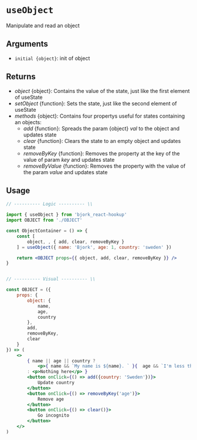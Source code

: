 # `useObject`
Manipulate and read an object

## Arguments
- `initial {object}`: init of object

## Returns
* _object_ {object}: Contains the value of the state, just like the first element of useState
* _setObject_ {function}: Sets the state, just like the second element of useState
* _methods_ {object}: Contains four propertys useful for states containing an objects:
	* _add_ {function}: Spreads the param {object} _val_ to the object and updates state
	* _clear_ {function}: Clears the state to an empty object and updates state
	* _removeByKey_ {function}: Removes the property at the key of the value of param _key_ and updates state
	* _removeByValue_ {function}: Removes the property with the value of the param _value_ and updates state

## Usage
```jsx
// ---------- Logic ---------- \\

import { useObject } from 'bjork_react-hookup'
import OBJECT from './OBJECT'

const ObjectContainer = () => {
	const [ 
		object, , { add, clear, removeByKey }
	] = useObject({ name: 'Bjork', age: 1, country: 'sweden' })

	return <OBJECT props={{ object, add, clear, removeByKey }} />
}


// ---------- Visual ---------- \\

const OBJECT = ({ 
	props: { 
		object: { 
			name, 
			age, 
			country 
		}, 
		add, 
		removeByKey, 
		clear 
	} 
}) => (
	<>
		{ name || age || country ?
			<p>{ name && `My name is ${name}. ` }{  age && `I'm less then ${age} year old. ` }I was developed in {country}</p>
		: <p>Nothing here</p> }
		<button onClick={() => add({country: 'Sweden'})}>
			Update country
		</button>
		<button onClick={() => removeByKey('age')}>
			Remove age
		</button>
		<button onClick={() => clear()}>
			Go incognito
		</button>
	</>
)
```
